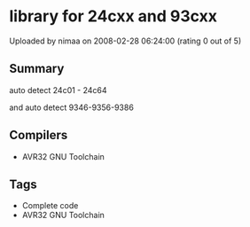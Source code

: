 # library for 24cxx and 93cxx

Uploaded by nimaa on 2008-02-28 06:24:00 (rating 0 out of 5)

## Summary

auto detect 24c01 - 24c64  

and auto detect 9346-9356-9386

## Compilers

- AVR32 GNU Toolchain

## Tags

- Complete code
- AVR32 GNU Toolchain
